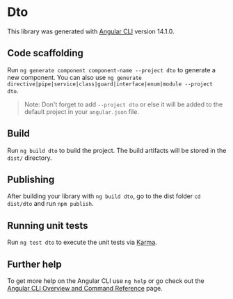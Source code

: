 # Dto

This library was generated with [Angular CLI](https://github.com/angular/angular-cli) version 14.1.0.

## Code scaffolding

Run `ng generate component component-name --project dto` to generate a new component. You can also use `ng generate directive|pipe|service|class|guard|interface|enum|module --project dto`.
> Note: Don't forget to add `--project dto` or else it will be added to the default project in your `angular.json` file. 

## Build

Run `ng build dto` to build the project. The build artifacts will be stored in the `dist/` directory.

## Publishing

After building your library with `ng build dto`, go to the dist folder `cd dist/dto` and run `npm publish`.

## Running unit tests

Run `ng test dto` to execute the unit tests via [Karma](https://karma-runner.github.io).

## Further help

To get more help on the Angular CLI use `ng help` or go check out the [Angular CLI Overview and Command Reference](https://angular.io/cli) page.

